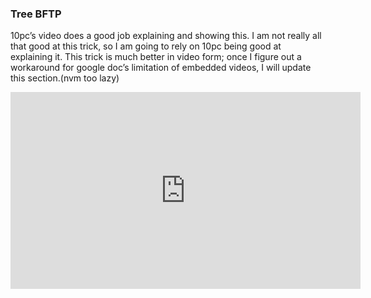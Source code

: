 ### Tree BFTP

10pc’s video does a good job explaining and showing this. I am not really all that good at this trick, so I am going to rely on 10pc being good at explaining it. This trick is much better in video form; once I figure out a workaround for google doc’s limitation of embedded videos, I will update this section.(nvm too lazy)

<iframe width="560" height="315" src="https://www.youtube.com/embed/7gzY973exNk" title="YouTube video player" frameborder="0" allow="accelerometer; autoplay; clipboard-write; encrypted-media; gyroscope; picture-in-picture; web-share" allowfullscreen></iframe>
